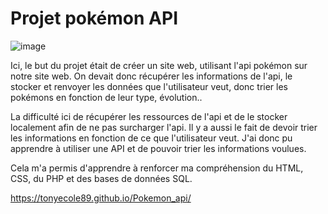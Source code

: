 # Projet pokémon API

![image](https://github.com/Tonyecole89/Pokemon_api/assets/146326346/a20422e6-3faf-4363-ba3f-cb0ca61b4f89)


Ici, le but du projet était de créer un site web, utilisant l'api pokémon sur notre site web. 
On devait donc récupérer les informations de l'api, le stocker et renvoyer les données que l'utilisateur veut, donc trier les pokémons en fonction de leur type, évolution..

La difficulté ici de récupérer les ressources de l'api et de le stocker localement afin de ne pas surcharger l'api. Il y a aussi le fait de devoir trier les informations en fonction de ce que l'utilisateur veut. J'ai donc pu apprendre à utiliser une API et de pouvoir trier les informations voulues. 

Cela m'a permis d'apprendre à renforcer ma compréhension du HTML, CSS, du PHP et des bases de données SQL.

https://tonyecole89.github.io/Pokemon_api/
